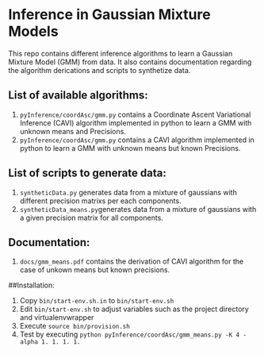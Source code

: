 # Inference in Gaussian Mixture Models

This repo contains different inference algorithms to learn a Gaussian Mixture Model (GMM) from data. It also contains documentation regarding the algorithm derications and scripts to synthetize data. 

## List of available algorithms:
1. `pyInference/coordAsc/gmm.py` contains a Coordinate Ascent Variational Inference (CAVI) algorithm implemented in python to learn a GMM with unknown means and Precisions. 
2. `pyInference/coordAsc/gmm.py` contains a CAVI algorithm implemented in python to learn a GMM with unknown means but known Precisions.

## List of scripts to generate  data:
1. `syntheticData.py` generates data from a mixture of gaussians with different precision matrixs per each components. 
2. `syntheticData_means.py`generates data from a mixture of gaussians with a given precision matrix for all components. 

## Documentation:
1. `docs/gmm_means.pdf` contains the derivation of CAVI algorithm for the case of unkown means but known precisions. 

##Installation:
1. Copy `bin/start-env.sh.in` to `bin/start-env.sh`
2. Edit `bin/start-env.sh` to adjust variables such as the project directory and virtualenvwrapper
3. Execute `source bin/provision.sh` 
4. Test by executing `python pyInference/coordAsc/gmm_means.py -K 4 -alpha 1. 1. 1. 1.`